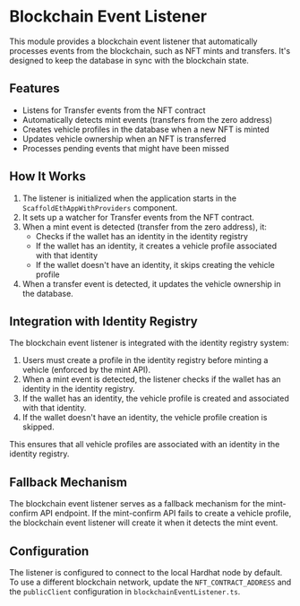 # Blockchain Event Listener

This module provides a blockchain event listener that automatically processes events from the blockchain, such as NFT mints and transfers. It's designed to keep the database in sync with the blockchain state.

## Features

- Listens for Transfer events from the NFT contract
- Automatically detects mint events (transfers from the zero address)
- Creates vehicle profiles in the database when a new NFT is minted
- Updates vehicle ownership when an NFT is transferred
- Processes pending events that might have been missed

## How It Works

1. The listener is initialized when the application starts in the `ScaffoldEthAppWithProviders` component.
2. It sets up a watcher for Transfer events from the NFT contract.
3. When a mint event is detected (transfer from the zero address), it:
   - Checks if the wallet has an identity in the identity registry
   - If the wallet has an identity, it creates a vehicle profile associated with that identity
   - If the wallet doesn't have an identity, it skips creating the vehicle profile
4. When a transfer event is detected, it updates the vehicle ownership in the database.

## Integration with Identity Registry

The blockchain event listener is integrated with the identity registry system:

1. Users must create a profile in the identity registry before minting a vehicle (enforced by the mint API).
2. When a mint event is detected, the listener checks if the wallet has an identity in the identity registry.
3. If the wallet has an identity, the vehicle profile is created and associated with that identity.
4. If the wallet doesn't have an identity, the vehicle profile creation is skipped.

This ensures that all vehicle profiles are associated with an identity in the identity registry.

## Fallback Mechanism

The blockchain event listener serves as a fallback mechanism for the mint-confirm API endpoint. If the mint-confirm API fails to create a vehicle profile, the blockchain event listener will create it when it detects the mint event.

## Configuration

The listener is configured to connect to the local Hardhat node by default. To use a different blockchain network, update the `NFT_CONTRACT_ADDRESS` and the `publicClient` configuration in `blockchainEventListener.ts`.